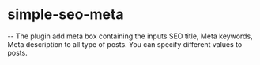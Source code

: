 # simple-seo-meta
--
The plugin add meta box containing the inputs SEO title, Meta keywords, Meta description to all type of posts.
You can specify different values to posts.
